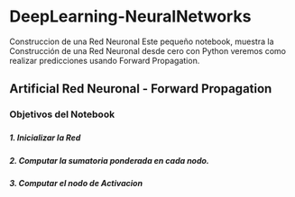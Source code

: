 # DeepLearning-NeuralNetworks
 Construccion de una Red Neuronal
Este pequeño notebook, muestra la Construcción de una Red Neuronal desde cero con Python veremos como realizar predicciones usando Forward Propagation. 

<h2>Artificial Red Neuronal - Forward Propagation</h2>
<h3>Objetivos del Notebook<h3>    
<h5> 1. Inicializar la Red</h5>
<h5> 2. Computar la sumatoria ponderada en cada nodo. </h5>
<h5> 3. Computar el nodo de Activacion</h5>
